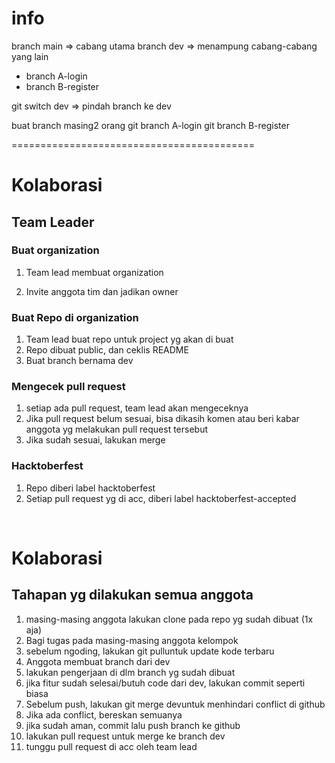 # info

branch main => cabang utama
branch dev => menampung cabang-cabang yang lain
- branch A-login
- branch B-register



git switch dev => pindah branch ke dev

buat branch masing2 orang
git branch A-login
git branch B-register

==========================================

# Kolaborasi
## Team Leader
### Buat organization
1. Team lead membuat organization

2. Invite anggota tim dan jadikan owner

### Buat Repo di organization
1. Team lead buat repo untuk project yg akan di buat
2. Repo dibuat public, dan ceklis README
3. Buat branch bernama dev

### Mengecek pull request
1. setiap ada pull request, team lead akan mengeceknya
2. Jika pull request belum sesuai, bisa dikasih komen atau beri kabar anggota yg melakukan pull request tersebut
3. Jika sudah sesuai, lakukan merge 

### Hacktoberfest
1. Repo diberi label hacktoberfest
2. Setiap pull request yg di acc, diberi label hacktoberfest-accepted

​
# Kolaborasi
## Tahapan yg dilakukan semua anggota
1. masing-masing anggota lakukan clone pada repo yg sudah dibuat (1x aja)
2. Bagi tugas pada masing-masing anggota kelompok
3. sebelum ngoding, lakukan git pulluntuk update kode terbaru
4. Anggota membuat branch dari dev 
5. lakukan pengerjaan di dlm branch yg sudah dibuat
6. jika fitur sudah selesai/butuh code dari dev, lakukan commit seperti biasa
7. Sebelum push, lakukan git merge devuntuk menhindari conflict di github
8. Jika ada conflict, bereskan semuanya
9. jika sudah aman, commit lalu push branch ke github
10. lakukan pull request untuk merge ke branch dev
11. tunggu pull request di acc oleh team lead